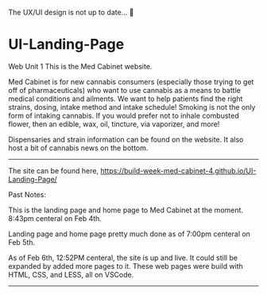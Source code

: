 The UX/UI design is not up to date... 🔨

# UI-Landing-Page

Web Unit 1
This is the Med Cabinet website.

Med Cabinet is for new cannabis consumers (especially those trying to get off of pharmaceuticals) who want to use cannabis as a means to battle medical conditions and ailments. We want to help patients find the right strains, dosing, intake method and intake schedule! Smoking is not the only form of intaking cannabis. If you would prefer not to inhale combusted flower, then an edible, wax, oil, tincture, via vaporizer, and more! 

Dispensaries and strain information can be found on the website. It also host a bit of cannabis news on the bottom.

____________________________________________________________________________________________________________________________________
The site can be found here, https://build-week-med-cabinet-4.github.io/UI-Landing-Page/


Past Notes:

This is the landing page and home page to Med Cabinet at the moment. 8:43pm centeral on Feb 4th.

Landing page and home page pretty much done as of 7:00pm centeral on Feb 5th.

As of Feb 6th, 12:52PM centeral, the site is up and live. It could still be expanded by added more pages to it. 
These web pages were build with HTML, CSS, and LESS, all on VSCode. 

____________________________________________________________________________________________________________________________________

